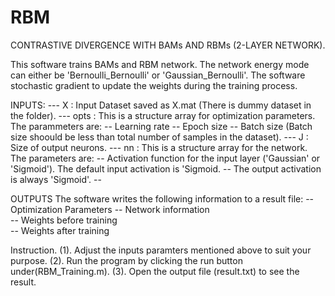 # RBM
CONTRASTIVE DIVERGENCE WITH BAMs AND RBMs (2-LAYER NETWORK).

This software trains BAMs and RBM network. The network energy mode can either be 'Bernoulli_Bernoulli' or 'Gaussian_Bernoulli'. The software  stochastic gradient
to update the weights during the training process.

INPUTS:
--- X    : Input Dataset saved as X.mat (There is dummy dataset in the folder).
--- opts : This is a structure array for optimization parameters. The parammeters are: 
         -- Learning rate
         -- Epoch size
         -- Batch size (Batch size shoould be less than total number of samples in the dataset).
--- J    : Size of output neurons.
--- nn   : This is a structure array for the network. The parameters are:
         -- Activation function for the input layer ('Gaussian' or 'Sigmoid'). The default input activation is 'Sigmoid.
         -- The output activation is always 'Sigmoid'.
         -- 
  
OUTPUTS
The software writes the following information to a result file:
-- Optimization Parameters
-- Network information       
-- Weights before training   
-- Weights after training

Instruction.
(1). Adjust the inputs paramters mentioned above to suit your purpose.
(2). Run the program by clicking the run button  under(RBM_Training.m).
(3). Open the output file (result.txt) to see the result.
